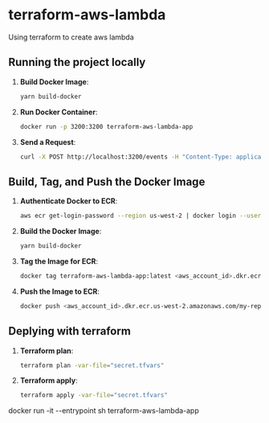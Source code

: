 # terraform-aws-lambda

Using terraform to create aws lambda

## Running the project locally

1. **Build Docker Image**:

   ```bash
   yarn build-docker
   ```

2. **Run Docker Container**:

   ```bash
   docker run -p 3200:3200 terraform-aws-lambda-app
   ```

3. **Send a Request**:
   ```bash
   curl -X POST http://localhost:3200/events -H "Content-Type: application/json" -d '{"key":"value"}'
   ```

## Build, Tag, and Push the Docker Image

1. **Authenticate Docker to ECR**:

   ```bash
   aws ecr get-login-password --region us-west-2 | docker login --username AWS --password-stdin <aws_account_id>.dkr.ecr.us-west-2.amazonaws.com
   ```

2. **Build the Docker Image**:

   ```bash
   yarn build-docker
   ```

3. **Tag the Image for ECR**:

   ```bash
   docker tag terraform-aws-lambda-app:latest <aws_account_id>.dkr.ecr.us-west-2.amazonaws.com/<ecr_repository>:latest
   ```

4. **Push the Image to ECR**:
   ```bash
   docker push <aws_account_id>.dkr.ecr.us-west-2.amazonaws.com/my-repository:latest
   ```

## Deplying with terraform

1. **Terraform plan**:

   ```bash
   terraform plan -var-file="secret.tfvars"
   ```

2. **Terraform apply**:
   ```bash
   terraform apply -var-file="secret.tfvars"
   ```

docker run -it --entrypoint sh terraform-aws-lambda-app

